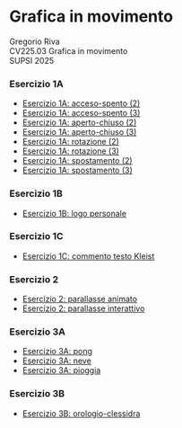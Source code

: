 # Grafica in movimento
Gregorio Riva <br>
CV225.03 Grafica in movimento <br>
SUPSI 2025

### Esercizio 1A
- [Esercizio 1A: acceso-spento (2)](http://gregorioriva.github.io/gim/esercizio_1A/acceso_spento_2.html)
- [Esercizio 1A: acceso-spento (3)](http://gregorioriva.github.io/gim/esercizio_1A/acceso_spento_3.html)
- [Esercizio 1A: aperto-chiuso (2)](http://gregorioriva.github.io/gim/esercizio_1A/aperto_chiuso_2.html)
- [Esercizio 1A: aperto-chiuso (3)](http://gregorioriva.github.io/gim/esercizio_1A/aperto_chiuso_3.html)
- [Esercizio 1A: rotazione (2)](http://gregorioriva.github.io/gim/esercizio_1A/rotazione_2.html)
- [Esercizio 1A: rotazione (3)](http://gregorioriva.github.io/gim/esercizio_1A/rotazione_3.html)
- [Esercizio 1A: spostamento (2)](http://gregorioriva.github.io/gim/esercizio_1A/spostamento_2.html)
- [Esercizio 1A: spostamento (3)](http://gregorioriva.github.io/gim/esercizio_1A/spostamento_3.html)

### Esercizio 1B
- [Esercizio 1B: logo personale](http://gregorioriva.github.io/gim/esercizio_1B/logo_personale.html)

### Esercizio 1C
- [Esercizio 1C: commento testo Kleist](http://gregorioriva.github.io/gim/esercizio_1C/README.md)

### Esercizio 2
- [Esercizio 2: parallasse animato](http://gregorioriva.github.io/gim/esercizio_2/multiplane_animato)
- [Esercizio 2: parallasse interattivo](http://gregorioriva.github.io/gim/esercizio_2/multiplane_interattivo)

### Esercizio 3A
- [Esercizio 3A: pong](http://gregorioriva.github.io/gim/esercizio_3A/pong)
- [Esercizio 3A: neve](http://gregorioriva.github.io/gim/esercizio_3A/neve)
- [Esercizio 3A: pioggia](http://gregorioriva.github.io/gim/esercizio_3A/pioggia)

### Esercizio 3B
- [Esercizio 3B: orologio-clessidra](http://gregorioriva.github.io/gim/esercizio_3B)